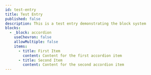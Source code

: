 ```yaml
---
id: test-entry
title: Test Entry
published: false
description: This is a test entry demonstrating the block system
blocks:
  - _block: accordion
    useChevron: false
    allowMultiple: false
    items:
      - title: First Item
        content: Content for the first accordion item
      - title: Second Item
        content: Content for the second accordion item
---
```

